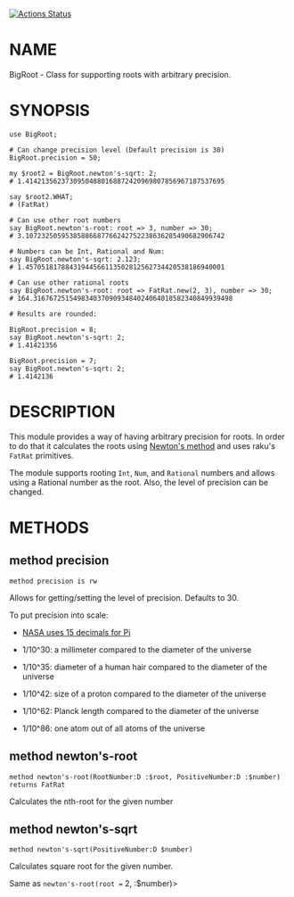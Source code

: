 [![Actions Status](https://github.com/juliodcs/BigRoot/workflows/test/badge.svg)](https://github.com/juliodcs/BigRoot/actions)

NAME
====

BigRoot - Class for supporting roots with arbitrary precision.

SYNOPSIS
========

    use BigRoot;

    # Can change precision level (Default precision is 30)
    BigRoot.precision = 50;

    my $root2 = BigRoot.newton's-sqrt: 2;
    # 1.41421356237309504880168872420969807856967187537695

    say $root2.WHAT;
    # (FatRat)

    # Can use other root numbers
    say BigRoot.newton's-root: root => 3, number => 30;
    # 3.10723250595385886687766242752238636285490682906742

    # Numbers can be Int, Rational and Num:
    say BigRoot.newton's-sqrt: 2.123;
    # 1.45705181788431944566113502812562734420538186940001

    # Can use other rational roots
    say BigRoot.newton's-root: root => FatRat.new(2, 3), number => 30;
    # 164.31676725154983403709093484024064018582340849939498

    # Results are rounded:

    BigRoot.precision = 8;
    say BigRoot.newton's-sqrt: 2;
    # 1.41421356

    BigRoot.precision = 7;
    say BigRoot.newton's-sqrt: 2;
    # 1.4142136

DESCRIPTION
===========

This module provides a way of having arbitrary precision for roots. In order to do that it calculates the roots using [Newton's method](https://en.wikipedia.org/wiki/Newton%27s_method) and uses raku's `FatRat` primitives.

The module supports rooting `Int`, `Num`, and `Rational` numbers and allows using a Rational number as the root. Also, the level of precision can be changed.

METHODS
=======

method precision
----------------

    method precision is rw

Allows for getting/setting the level of precision. Defaults to 30.

To put precision into scale:

  * [NASA uses 15 decimals for Pi](https://www.jpl.nasa.gov/edu/news/2016/3/16/how-many-decimals-of-pi-do-we-really-need/)

  * 1/10^30: a millimeter compared to the diameter of the universe

  * 1/10^35: diameter of a human hair compared to the diameter of the universe

  * 1/10^42: size of a proton compared to the diameter of the universe

  * 1/10^62: Planck length compared to the diameter of the universe

  * 1/10^86: one atom out of all atoms of the universe

method newton's-root
--------------------

    method newton's-root(RootNumber:D :$root, PositiveNumber:D :$number) returns FatRat

Calculates the nth-root for the given number

method newton's-sqrt
--------------------

    method newton's-sqrt(PositiveNumber:D $number)

Calculates square root for the given number.

Same as `newton's-root(root =` 2, :$number)>

